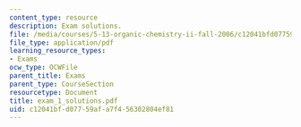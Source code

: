 ```yaml
---
content_type: resource
description: Exam solutions.
file: /media/courses/5-13-organic-chemistry-ii-fall-2006/c12041bfd07759afa7f456302804ef81_exam_1_solutions.pdf
file_type: application/pdf
learning_resource_types:
- Exams
ocw_type: OCWFile
parent_title: Exams
parent_type: CourseSection
resourcetype: Document
title: exam_1_solutions.pdf
uid: c12041bf-d077-59af-a7f4-56302804ef81
---
```

